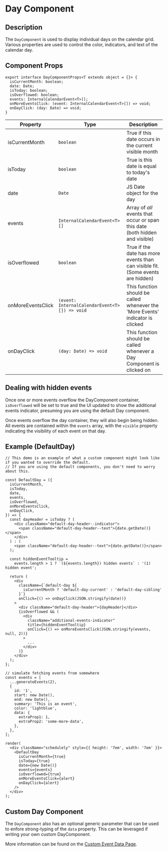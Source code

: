 # Day Component

## Description

The `DayComponent` is used to display individual days on the calendar grid. Various properties are used to control the color, indicators, and text of the calendar day.

## Component Props

```tsx
export interface DayComponentProps<T extends object = {}> {
  isCurrentMonth: boolean;
  date: Date;
  isToday: boolean;
  isOverflowed: boolean;
  events: InternalCalendarEvent<T>[];
  onMoreEventsClick: (event: InternalCalendarEvent<T>[]) => void;
  onDayClick: (day: Date) => void;
}
```

| Property          | Type                                          | Description                                                                     |
| ----------------- | --------------------------------------------- | ------------------------------------------------------------------------------- |
| isCurrentMonth    | `boolean`                                     | True if this date occurs in the current visible month                           |
| isToday           | `boolean`                                     | True is this date is equal to today's date                                      |
| date              | `Date`                                        | JS Date object for the day                                                      |
| events            | `InternalCalendarEvent<T>[]`                  | Array of _all_ events that occur or span this date (both hidden and visible)    |
| isOverflowed      | `boolean`                                     | True if the date has more events than can visible fit. (Some events are hidden) |
| onMoreEventsClick | `(event: InternalCalendarEvent<T>[]) => void` | This function should be called whenever the 'More Events' indicator is clicked  |
| onDayClick        | `(day: Date) => void`                         | This function should be called whenever a Day Component is clicked on           |

## Dealing with hidden events

Once one or more events overflow the DayComponent container, `isOverflowed` will be set to true and the UI updated to show the additional events indicator, presuming you are using the default Day component.

Once events overflow the day container, they will also begin being hidden. All events are contained within the `events` array, with the `visible` property indicating the visibility of each event on that day.

## Example (DefaultDay)

```tsx
// This demo is an example of what a custom component might look like if you wanted to override the default.
// If you are using the default components, you don't need to worry about this.

const DefaultDay = ({
  isCurrentMonth,
  isToday,
  date,
  events,
  isOverflowed,
  onMoreEventsClick,
  onDayClick,
}) => {
  const dayHeader = isToday ? (
    <div className="default-day-header--indicator">
      <span className="default-day-header--text">{date.getDate()}</span>
    </div>
  ) : (
    <span className="default-day-header--text">{date.getDate()}</span>
  );

  const hiddenEventTooltip =
    events.length > 1 ? `(${events.length}) hidden events` : '(1) hidden event';

  return (
    <div
      className={`default-day ${
        isCurrentMonth ? 'default-day-current' : 'default-day-sibling'
      }`}
      onClick={() => onDayClick(JSON.stringify(date))}
    >
      <div className="default-day-header">{dayHeader}</div>
      {isOverflowed && (
        <div
          className="additional-events-indicator"
          title={hiddenEventTooltip}
          onClick={() => onMoreEventsClick(JSON.stringify(events, null, 2))}
        >
          ...
        </div>
      )}
    </div>
  );
};

// simulate fetching events from somewhere
const events = [
  ...generateEvents(2),
  {
    id: '1',
    start: new Date(),
    end: new Date(),
    summary: 'This is an event',
    color: 'lightblue',
    data: {
      extraProp1: 1,
      extraProp2: 'some-more-data',
    },
  },
];

render(
  <div className="schedulely" style={{ height: '7em', width: '7em' }}>
    <DefaultDay
      isCurrentMonth={true}
      isToday={true}
      date={new Date()}
      events={events}
      isOverflowed={true}
      onMoreEventsClick={alert}
      onDayClick={alert}
    />
  </div>
);
```

## Custom Day Component

The `DayComponent` also has an optional generic parameter that can be used to enfore strong-typing of the `data` property. This can be leveraged if writing
your own custom DayComponent.

More information can be found on the [Custom Event Data Page](/docs/Usage/CustomEventData).
